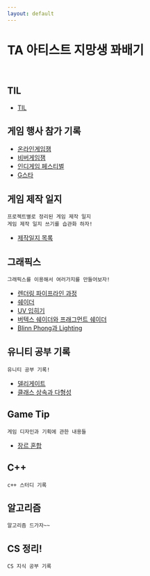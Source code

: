 ```yaml
---
layout: default
---
```


# TA 아티스트 지망생 꽈배기<br><br>

## TIL

* [TIL](./posts/TIL/리드미.html)

## 게임 행사 참가 기록
* [온라인게임잼](./posts/event/OnlineGameJam.html)
* [비버게임잼](./posts/event/biberGameJam.html)
* [인디게임 페스티벌](./posts/event/IndieFestival.html)
* [G스타](./posts/event/G-star.html)

## 게임 제작 일지
```
프로젝트별로 정리된 게임 제작 일지
게임 제작 일지 쓰기를 습관화 하자!
```
* [제작일지 목록](./posts/GameDevDiary/목차.html)


## 그래픽스
```
그래픽스를 이용해서 여러가지를 만들어보자!
```
* [렌더링 파이프라인 과정](./posts/graphics/rendering_pipeline.html)
* [쉐이더](./posts/graphics/shader_1.html)
* [UV 입히기](./posts/graphics/shader_2.html)
* [버텍스 쉐이더와 프래그먼트 쉐이더](./posts/graphics/shader_3.html)
* [Blinn Phong과 Lighting](./posts/graphics/shader_4.html)


## 유니티 공부 기록
```
유니티 공부 기록!
```
* [델리게이트](./posts/unity/Delegate.html)
* [클래스 상속과 다형성](./posts/unity/Class.html)

## Game Tip
```
게임 디자인과 기획에 관한 내용들
```
* [장르 혼합](./posts/GameDevTip\MixGenre.html)


## C++
```
c++ 스터디 기록
```

## 알고리즘
```
알고리즘 드가자~~
```

## CS 정리!
```
CS 지식 공부 기록
```
